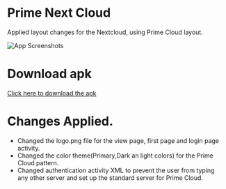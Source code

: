 # Prime Next Cloud

Applied layout changes for the Nextcloud, using Prime Cloud layout. 


![App Screenshots](https://i.imgur.com/wXecimh.png)


# Download apk 

[Click here to download the apk](https://drive.google.com/file/d/1KO213dCE9FpPWIxwzy_gKH8yPELxicWC/view?usp=sharing)


# Changes Applied. 


* Changed the logo.png file for the view page, first page and login page activity. 
* Changed the color theme(Primary,Dark an light colors) for the Prime Cloud pattern.
* Changed authentication activity XML to prevent the user from typing any other server and set up the standard server for Prime Cloud. 




